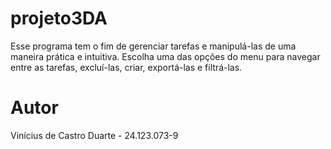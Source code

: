 # projeto3DA

Esse programa tem o fim de gerenciar tarefas e manipulá-las de uma maneira prática e intuitiva. Escolha uma das opções do menu para navegar entre as tarefas, excluí-las, criar, exportá-las e filtrá-las.

# Autor

Vinícius de Castro Duarte - 24.123.073-9
